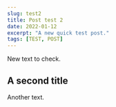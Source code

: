 ```yaml
---
slug: test2
title: Post test 2
date: 2022-01-12
excerpt: "A new quick test post."
tags: [TEST, POST]
---
```


New text to check.

## A second title

Another text.